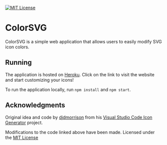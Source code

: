 [![MIT License](https://img.shields.io/badge/license-MIT-green.svg)](https://github.com/maticbasle/ColorSVG/blob/master/LICENSE)

# ColorSVG

ColorSVG is a simple web application that allows users to easily modify SVG icon colors.

## Running

The application is hosted on [Heroku](https://colorsvg.herokuapp.com/). Click on the link to visit the website and start customizing your icons!

To run the application locally, run `npm install` and `npm start`.

## Acknowledgments

Original idea and code by [djdmorrison](https://github.com/djdmorrison) from his [Visual Studio Code Icon Generator](https://github.com/djdmorrison/vs-code-icon) project.

Modifications to the code linked above have been made. Licensed under the [MIT License](https://github.com/maticbasle/ColorSVG/LICENSE)
